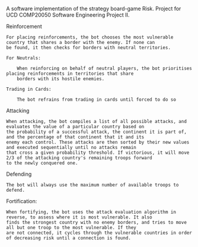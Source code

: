 A software implementation of the strategy board-game Risk. Project for UCD COMP20050 Software Engineering Project II.

Reinforcement

    For placing reinforcements, the bot chooses the most vulnerable country that shares a border with the enemy. If none can
    be found, it then checks for borders with neutral territories.

    For Neutrals:

        When reinforcing on behalf of neutral players, the bot prioritises placing reinforcements in territories that share
        borders with its hostile enemies.

    Trading in Cards:

        The bot refrains from trading in cards until forced to do so

Attacking

    When attacking, the bot compiles a list of all possible attacks, and evaluates the value of a particular country based on
    the probability of a successful attack, the continent it is part of, and the percentage of that continent that it and its
    enemy each control. These attacks are then sorted by their new values and executed sequentially until no attacks remain
    that cross a given probability threshold. If victorious, it will move 2/3 of the attacking country's remaining troops forward
    to the newly conquered one.

Defending

    The bot will always use the maximum number of available troops to defend.

Fortification:

    When fortifying, the bot uses the attack evaluation algorithm in reverse, to assess where it is most vulnerable. It also
    finds the strongest country with no enemy borders, and tries to move all but one troop to the most vulnerable. If they
    are not connected, it cycles through the vulnerable countries in order of decreasing risk until a connection is found.
